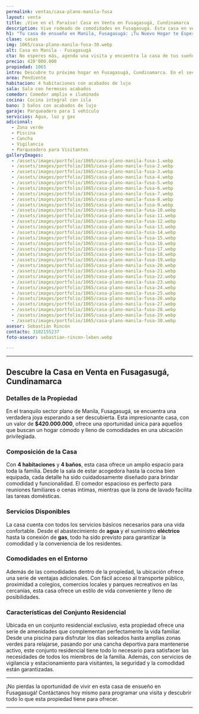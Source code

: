 ```yaml
---
permalink: ventas/casa-plano-manila-fusa
layout: venta
title: ¡Vive en el Paraíso! Casa en Venta en Fusagasugá, Cundinamarca
description: Vive rodeado de comodidades en Fusagasugá. Esta casa en venta en el sector de Manila es ideal para ti y tu familia. ¡No esperes más para empezar una nueva vida!
h1: "Tu casa de ensueño en Manila, Fusagasugá: ¡Tu Nuevo Hogar te Espera!"
clase: casas
img: 1065/casa-plano-manila-fusa-30.webp
alt: Casa en Manila - Fusagasugá
cta: No esperes más, agenda una visita y encuentra la casa de tus sueños en Fusagasugá.
precio: 420'000.000
propiedad: 1065
intro: Descubre tu próximo hogar en Fusagasugá, Cundinamarca. En el sector de Manila, una propiedad espera por ti. ¡Explora sus encantos aquí!
area: Pendiente
habitacion: 4 habitaciones con acabados de lujo
sala: Sala con hermosos acabados
comedor: Comedor amplio e iluminado
cocina: Cocina integral con isla 
bano: 3 baños con acabados de lujo 
garaje: Parqueadero para 1 vehículo
servicios: Agua, luz y gas 
adicional:
  - Zona verde
  - Piscina
  - Cancha
  - Vigilancia 
  - Parqueadero para Visitantes
galleryImages:
  - /assets/images/portfolio/1065/casa-plano-manila-fusa-1.webp
  - /assets/images/portfolio/1065/casa-plano-manila-fusa-2.webp
  - /assets/images/portfolio/1065/casa-plano-manila-fusa-3.webp
  - /assets/images/portfolio/1065/casa-plano-manila-fusa-4.webp
  - /assets/images/portfolio/1065/casa-plano-manila-fusa-5.webp
  - /assets/images/portfolio/1065/casa-plano-manila-fusa-6.webp
  - /assets/images/portfolio/1065/casa-plano-manila-fusa-7.webp
  - /assets/images/portfolio/1065/casa-plano-manila-fusa-8.webp
  - /assets/images/portfolio/1065/casa-plano-manila-fusa-9.webp
  - /assets/images/portfolio/1065/casa-plano-manila-fusa-10.webp
  - /assets/images/portfolio/1065/casa-plano-manila-fusa-11.webp
  - /assets/images/portfolio/1065/casa-plano-manila-fusa-12.webp
  - /assets/images/portfolio/1065/casa-plano-manila-fusa-13.webp
  - /assets/images/portfolio/1065/casa-plano-manila-fusa-14.webp
  - /assets/images/portfolio/1065/casa-plano-manila-fusa-15.webp
  - /assets/images/portfolio/1065/casa-plano-manila-fusa-16.webp
  - /assets/images/portfolio/1065/casa-plano-manila-fusa-17.webp
  - /assets/images/portfolio/1065/casa-plano-manila-fusa-18.webp
  - /assets/images/portfolio/1065/casa-plano-manila-fusa-19.webp
  - /assets/images/portfolio/1065/casa-plano-manila-fusa-20.webp
  - /assets/images/portfolio/1065/casa-plano-manila-fusa-21.webp
  - /assets/images/portfolio/1065/casa-plano-manila-fusa-22.webp
  - /assets/images/portfolio/1065/casa-plano-manila-fusa-23.webp
  - /assets/images/portfolio/1065/casa-plano-manila-fusa-24.webp
  - /assets/images/portfolio/1065/casa-plano-manila-fusa-25.webp
  - /assets/images/portfolio/1065/casa-plano-manila-fusa-26.webp
  - /assets/images/portfolio/1065/casa-plano-manila-fusa-27.webp
  - /assets/images/portfolio/1065/casa-plano-manila-fusa-28.webp
  - /assets/images/portfolio/1065/casa-plano-manila-fusa-29.webp
  - /assets/images/portfolio/1065/casa-plano-manila-fusa-30.webp
asesor: Sebastián Rincón
contacto: 3102155237
foto-asesor: sebastian-rincon-leben.webp

---
```



---

## Descubre la Casa en Venta en Fusagasugá, Cundinamarca

### Detalles de la Propiedad

En el tranquilo sector plano de Manila, Fusagasugá, se encuentra una verdadera joya esperando a ser descubierta. Esta impresionante casa, con un valor de **$420.000.000**, ofrece una oportunidad única para aquellos que buscan un hogar cómodo y lleno de comodidades en una ubicación privilegiada.

### Composición de la Casa

Con **4 habitaciones** y **4 baños**, esta casa ofrece un amplio espacio para toda la familia. Desde la sala de estar acogedora hasta la cocina bien equipada, cada detalle ha sido cuidadosamente diseñado para brindar comodidad y funcionalidad. El comedor espacioso es perfecto para reuniones familiares o cenas íntimas, mientras que la zona de lavado facilita las tareas domésticas.

### Servicios Disponibles

La casa cuenta con todos los servicios básicos necesarios para una vida confortable. Desde el abastecimiento de **agua** y el suministro **eléctrico** hasta la conexión de **gas**, todo ha sido previsto para garantizar la comodidad y la conveniencia de los residentes.

### Comodidades en el Entorno

Además de las comodidades dentro de la propiedad, la ubicación ofrece una serie de ventajas adicionales. Con fácil acceso al transporte público, proximidad a colegios, comercios locales y parques recreativos en las cercanías, esta casa ofrece un estilo de vida conveniente y lleno de posibilidades.

### Características del Conjunto Residencial

Ubicada en un conjunto residencial exclusivo, esta propiedad ofrece una serie de amenidades que complementan perfectamente la vida familiar. Desde una piscina para disfrutar los días soleados hasta amplias zonas verdes para relajarse, pasando por una cancha deportiva para mantenerse activo, este conjunto residencial tiene todo lo necesario para satisfacer las necesidades de todos los miembros de la familia. Además, con servicios de vigilancia y estacionamiento para visitantes, la seguridad y la comodidad están garantizadas.

---

¡No pierdas la oportunidad de vivir en esta casa de ensueño en Fusagasugá! Contáctanos hoy mismo para programar una visita y descubrir todo lo que esta propiedad tiene para ofrecer.

---